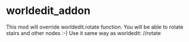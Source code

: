 # worldedit_addon  


This mod will override worldedit.rotate function.
You will be able to rotate stairs and other nodes :-)
Use it same way as worldedit:
//rotate <axis> <angle>
